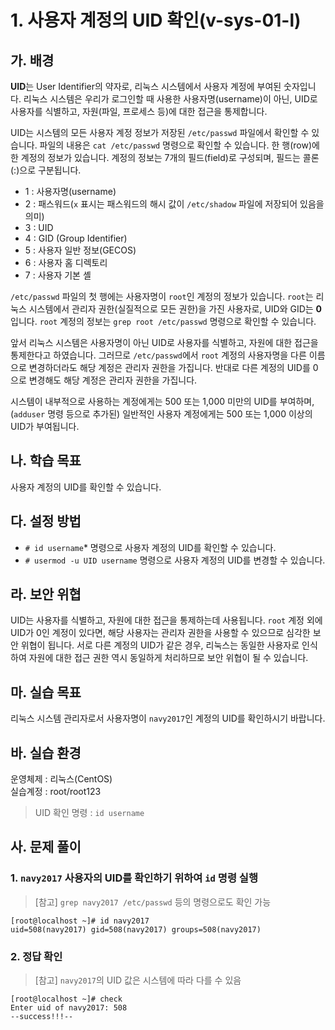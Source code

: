 # 1. 사용자 계정의 UID 확인(v-sys-01-l)

## 가. 배경

**UID**는 User Identifier의 약자로, 리눅스 시스템에서 사용자 계정에 부여된 숫자입니다. 리눅스 시스템은 우리가 로그인할 때 사용한 사용자명(username)이 아닌, UID로 사용자를 식별하고, 자원(파일, 프로세스 등)에 대한 접근을 통제합니다.  

UID는 시스템의 모든 사용자 계정 정보가 저장된 `/etc/passwd` 파일에서 확인할 수 있습니다. 파일의 내용은 `cat /etc/passwd` 명령으로 확인할 수 있습니다. 한 행(row)에 한 계정의 정보가 있습니다. 계정의 정보는 7개의 필드(field)로 구성되며, 필드는 콜론(:)으로 구분됩니다.

- 1 : 사용자명(username)
- 2 : 패스워드(`x` 표시는 패스워드의 해시 값이 `/etc/shadow` 파일에 저장되어 있음을 의미)
- 3 : UID
- 4 : GID (Group Identifier)
- 5 : 사용자 일반 정보(GECOS)
- 6 : 사용자 홈 디렉토리
- 7 : 사용자 기본 셸

`/etc/passwd` 파일의 첫 행에는 사용자명이 `root`인 계정의 정보가 있습니다. `root`는 리눅스 시스템에서 관리자 권한(실질적으로 모든 권한)을 가진 사용자로, UID와 GID는 **0**입니다. `root` 계정의 정보는 `grep root /etc/passwd` 명령으로 확인할 수 있습니다.  

앞서 리눅스 시스템은 사용자명이 아닌 UID로 사용자를 식별하고, 자원에 대한 접근을 통제한다고 하였습니다. 그러므로 `/etc/passwd`에서 `root` 계정의 사용자명을 다른 이름으로 변경하더라도 해당 계정은 관리자 권한을 가집니다. 반대로 다른 계정의 UID를 0으로 변경해도 해당 계정은 관리자 권한을 가집니다.  

시스템이 내부적으로 사용하는 계정에게는 500 또는 1,000 미만의 UID를 부여하며, (`adduser` 명령 등으로 추가된) 일반적인 사용자 계정에게는 500 또는 1,000 이상의 UID가 부여됩니다.

## 나. 학습 목표
사용자 계정의 UID를 확인할 수 있습니다.

## 다. 설정 방법
- `# id username`* 명령으로 사용자 계정의 UID를 확인할 수 있습니다.
- `# usermod -u UID username` 명령으로 사용자 계정의 UID를 변경할 수 있습니다.

## 라. 보안 위협
UID는 사용자를 식별하고, 자원에 대한 접근을 통제하는데 사용됩니다. `root` 계정 외에 UID가 0인 계정이 있다면, 해당 사용자는 관리자 권한을 사용할 수 있으므로 심각한 보안 위협이 됩니다. 서로 다른 계정의 UID가 같은 경우, 리눅스는 동일한 사용자로 인식하여 자원에 대한 접근 권한 역시 동일하게 처리하므로 보안 위협이 될 수 있습니다.

## 마. 실습 목표
리눅스 시스템 관리자로서 사용자명이 `navy2017`인 계정의 UID를 확인하시기 바랍니다.

## 바. 실습 환경
 
운영체제 : 리눅스(CentOS)  
실습계정 : root/root123
> UID 확인 명령 : `id username`

## 사. 문제 풀이

### 1. `navy2017` 사용자의 UID를 확인하기 위하여 `id` 명령 실행
> [참고] `grep navy2017 /etc/passwd` 등의 명령으로도 확인 가능
```
[root@localhost ~]# id navy2017
uid=508(navy2017) gid=508(navy2017) groups=508(navy2017)
```

### 2. 정답 확인
> [참고] `navy2017`의 UID 값은 시스템에 따라 다를 수 있음
```
[root@localhost ~]# check
Enter uid of navy2017: 508
--success!!!--
```